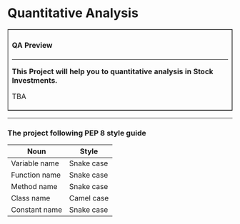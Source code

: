 # Quantitative Analysis
<table border=1 cellpadding=10><tr><td>

#### QA Preview

---

**This Project will help you to quantitative analysis in Stock Investments.**

TBA

</td></tr></table>

---

### The project following PEP 8 style guide

| Noun          | Style      |
|---------------|------------|
| Variable name | Snake case |
| Function name | Snake case |
| Method name   | Snake case |
| Class name    | Camel case |
| Constant name | Snake case |

